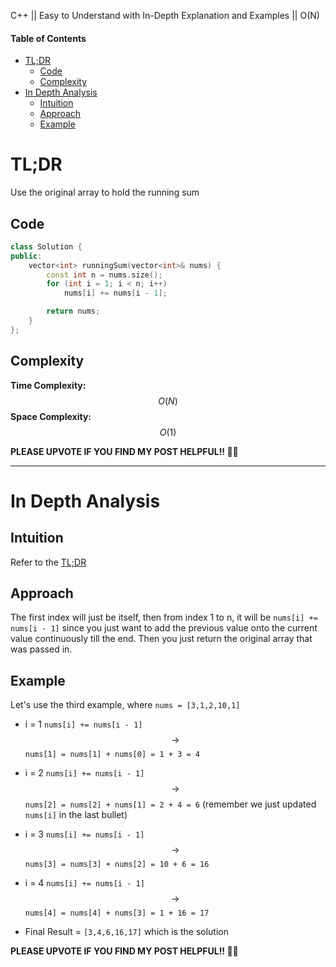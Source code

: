 C++ || Easy to Understand with In-Depth Explanation and Examples || O(N)

#### Table of Contents

- [TL;DR](#tldr)
  - [Code](#code)
  - [Complexity](#complexity)
- [In Depth Analysis](#in-depth-analysis)
  - [Intuition](#intuition)
  - [Approach](#approach)
  - [Example](#example)

# TL;DR

Use the original array to hold the running sum

## Code

```c++
class Solution {
public:
    vector<int> runningSum(vector<int>& nums) {
        const int n = nums.size();
        for (int i = 1; i < n; i++)
            nums[i] += nums[i - 1];

        return nums;
    }
};
```

## Complexity

**Time Complexity:** $$O(N)$$
**Space Complexity:** $$O(1)$$

**PLEASE UPVOTE IF YOU FIND MY POST HELPFUL!! 🥺😁**

---

# In Depth Analysis

## Intuition

Refer to the [TL;DR](#tldr)

## Approach 

The first index will just be itself, then from index 1 to n, it will be `nums[i] += nums[i - 1]` since you just want to add the previous value onto the current value continuously till the end. Then you just return the original array that was passed in.

## Example

Let's use the third example, where `nums = [3,1,2,10,1]`

* i = 1
`nums[i] += nums[i - 1]` $$\rightarrow$$ `nums[1] = nums[1] + nums[0] = 1 + 3 = 4`

* i = 2
`nums[i] += nums[i - 1]` $$\rightarrow$$ `nums[2] = nums[2] + nums[1] = 2 + 4 = 6` (remember we just updated `nums[i]` in the last bullet)

* i = 3
`nums[i] += nums[i - 1]` $$\rightarrow$$ `nums[3] = nums[3] + nums[2] = 10 + 6 = 16`

* i = 4
`nums[i] += nums[i - 1]` $$\rightarrow$$ `nums[4] = nums[4] + nums[3] = 1 + 16 = 17`

* Final Result = `[3,4,6,16,17]` which is the solution

**PLEASE UPVOTE IF YOU FIND MY POST HELPFUL!! 🥺😁**